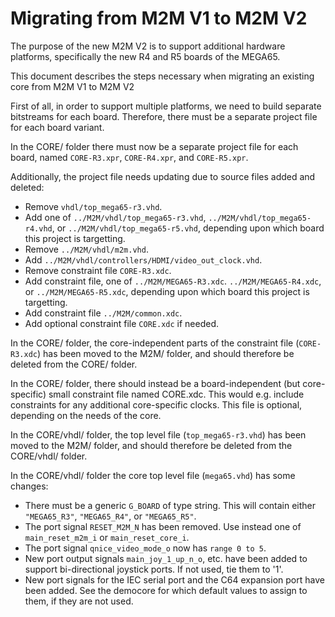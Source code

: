 # Migrating from M2M V1 to M2M V2

The purpose of the new M2M V2 is to support additional hardware platforms, specifically
the new R4 and R5 boards of the MEGA65.

This document describes the steps necessary when migrating an existing core from M2M V1
to M2M V2

First of all, in order to support multiple platforms, we need to build separate bitstreams
for each board. Therefore, there must be a separate project file for each board variant.

In the CORE/ folder there must now be a separate project file for each board, named
`CORE-R3.xpr`, `CORE-R4.xpr`, and `CORE-R5.xpr`.

Additionally, the project file needs updating due to source files added and deleted:
* Remove `vhdl/top_mega65-r3.vhd`.
* Add one of `../M2M/vhdl/top_mega65-r3.vhd`, `../M2M/vhdl/top_mega65-r4.vhd`, or
  `../M2M/vhdl/top_mega65-r5.vhd`, depending upon which board this project is targetting.
* Remove `../M2M/vhdl/m2m.vhd`.
* Add `../M2M/vhdl/controllers/HDMI/video_out_clock.vhd`.
* Remove constraint file `CORE-R3.xdc`.
* Add constraint file, one of  `../M2M/MEGA65-R3.xdc`.  `../M2M/MEGA65-R4.xdc`, or `../M2M/MEGA65-R5.xdc`,
  depending upon which board this project is targetting.
* Add constraint file `../M2M/common.xdc`.
* Add optional constraint file `CORE.xdc` if needed.

In the CORE/ folder, the core-independent parts of the constraint file (`CORE-R3.xdc`) has
been moved to the M2M/ folder, and should therefore be deleted from the CORE/ folder.

In the CORE/ folder, there should instead be a board-independent (but core-specific) small
constraint file named CORE.xdc. This would e.g. include constraints for any additional
core-specific clocks. This file is optional, depending on the needs of the core.

In the CORE/vhdl/ folder, the top level file (`top_mega65-r3.vhd`) has been moved to the M2M/
folder, and should therefore be deleted from the CORE/vhdl/ folder.

In the CORE/vhdl/ folder the core top level file (`mega65.vhd`) has some changes:
* There must be a generic `G_BOARD` of type string. This will contain either
  `"MEGA65_R3"`, `"MEGA65_R4"`, or `"MEGA65_R5"`.
* The port signal `RESET_M2M_N` has been removed. Use instead one of `main_reset_m2m_i` or
  `main_reset_core_i`.
* The port signal `qnice_video_mode_o` now has `range 0 to 5`.
* New port output signals `main_joy_1_up_n_o`, etc. have been added to support
  bi-directional joystick ports. If not used, tie them to '1'.
* New port signals for the IEC serial port and the C64 expansion port have been added. See
  the democore for which default values to assign to them, if they are not used.

